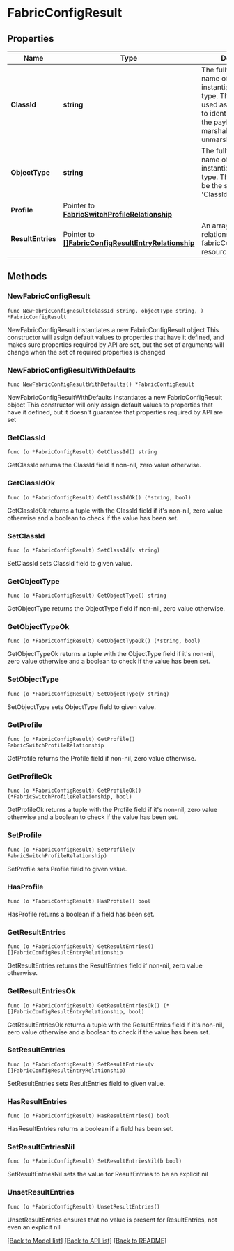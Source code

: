 # FabricConfigResult

## Properties

Name | Type | Description | Notes
------------ | ------------- | ------------- | -------------
**ClassId** | **string** | The fully-qualified name of the instantiated, concrete type. This property is used as a discriminator to identify the type of the payload when marshaling and unmarshaling data. | [default to "fabric.ConfigResult"]
**ObjectType** | **string** | The fully-qualified name of the instantiated, concrete type. The value should be the same as the &#39;ClassId&#39; property. | [default to "fabric.ConfigResult"]
**Profile** | Pointer to [**FabricSwitchProfileRelationship**](fabric.SwitchProfile.Relationship.md) |  | [optional] 
**ResultEntries** | Pointer to [**[]FabricConfigResultEntryRelationship**](FabricConfigResultEntryRelationship.md) | An array of relationships to fabricConfigResultEntry resources. | [optional] 

## Methods

### NewFabricConfigResult

`func NewFabricConfigResult(classId string, objectType string, ) *FabricConfigResult`

NewFabricConfigResult instantiates a new FabricConfigResult object
This constructor will assign default values to properties that have it defined,
and makes sure properties required by API are set, but the set of arguments
will change when the set of required properties is changed

### NewFabricConfigResultWithDefaults

`func NewFabricConfigResultWithDefaults() *FabricConfigResult`

NewFabricConfigResultWithDefaults instantiates a new FabricConfigResult object
This constructor will only assign default values to properties that have it defined,
but it doesn't guarantee that properties required by API are set

### GetClassId

`func (o *FabricConfigResult) GetClassId() string`

GetClassId returns the ClassId field if non-nil, zero value otherwise.

### GetClassIdOk

`func (o *FabricConfigResult) GetClassIdOk() (*string, bool)`

GetClassIdOk returns a tuple with the ClassId field if it's non-nil, zero value otherwise
and a boolean to check if the value has been set.

### SetClassId

`func (o *FabricConfigResult) SetClassId(v string)`

SetClassId sets ClassId field to given value.


### GetObjectType

`func (o *FabricConfigResult) GetObjectType() string`

GetObjectType returns the ObjectType field if non-nil, zero value otherwise.

### GetObjectTypeOk

`func (o *FabricConfigResult) GetObjectTypeOk() (*string, bool)`

GetObjectTypeOk returns a tuple with the ObjectType field if it's non-nil, zero value otherwise
and a boolean to check if the value has been set.

### SetObjectType

`func (o *FabricConfigResult) SetObjectType(v string)`

SetObjectType sets ObjectType field to given value.


### GetProfile

`func (o *FabricConfigResult) GetProfile() FabricSwitchProfileRelationship`

GetProfile returns the Profile field if non-nil, zero value otherwise.

### GetProfileOk

`func (o *FabricConfigResult) GetProfileOk() (*FabricSwitchProfileRelationship, bool)`

GetProfileOk returns a tuple with the Profile field if it's non-nil, zero value otherwise
and a boolean to check if the value has been set.

### SetProfile

`func (o *FabricConfigResult) SetProfile(v FabricSwitchProfileRelationship)`

SetProfile sets Profile field to given value.

### HasProfile

`func (o *FabricConfigResult) HasProfile() bool`

HasProfile returns a boolean if a field has been set.

### GetResultEntries

`func (o *FabricConfigResult) GetResultEntries() []FabricConfigResultEntryRelationship`

GetResultEntries returns the ResultEntries field if non-nil, zero value otherwise.

### GetResultEntriesOk

`func (o *FabricConfigResult) GetResultEntriesOk() (*[]FabricConfigResultEntryRelationship, bool)`

GetResultEntriesOk returns a tuple with the ResultEntries field if it's non-nil, zero value otherwise
and a boolean to check if the value has been set.

### SetResultEntries

`func (o *FabricConfigResult) SetResultEntries(v []FabricConfigResultEntryRelationship)`

SetResultEntries sets ResultEntries field to given value.

### HasResultEntries

`func (o *FabricConfigResult) HasResultEntries() bool`

HasResultEntries returns a boolean if a field has been set.

### SetResultEntriesNil

`func (o *FabricConfigResult) SetResultEntriesNil(b bool)`

 SetResultEntriesNil sets the value for ResultEntries to be an explicit nil

### UnsetResultEntries
`func (o *FabricConfigResult) UnsetResultEntries()`

UnsetResultEntries ensures that no value is present for ResultEntries, not even an explicit nil

[[Back to Model list]](../README.md#documentation-for-models) [[Back to API list]](../README.md#documentation-for-api-endpoints) [[Back to README]](../README.md)


